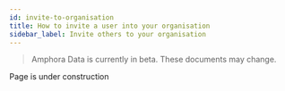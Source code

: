 ```yaml
---
id: invite-to-organisation
title: How to invite a user into your organisation
sidebar_label: Invite others to your organisation
---
```


> Amphora Data is currently in beta. These documents may change.

Page is under construction